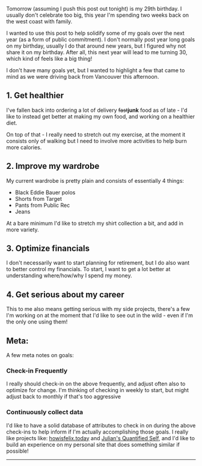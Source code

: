 Tomorrow (assuming I push this post out tonight) is my 29th birthday. I usually
don't celebrate too big, this year I'm spending two weeks back on the west coast
with family.

I wanted to use this post to help solidify some of my goals over the next year
(as a form of public commitment). I don't normally post year long goals on my
birthday, usually I do that around new years, but I figured why not share it on
my birthday. After all, this next year will lead to me turning 30, which kind of
feels like a big thing!

I don't have many goals yet, but I wanted to highlight a few that came to mind
as we were driving back from Vancouver this afternoon.

## 1. Get healthier

I've fallen back into ordering a lot of delivery ~~fast~~**junk** food as of
late - I'd like to instead get better at making my own food, and working on a
healthier diet.

On top of that - I really need to stretch out my exercise, at the moment it
consists only of walking but I need to involve more activities to help burn more
calories.

## 2. Improve my wardrobe

My current wardrobe is pretty plain and consists of essentially 4 things:

- Black Eddie Bauer polos
- Shorts from Target
- Pants from Public Rec
- Jeans

At a bare minimum I'd like to stretch my shirt collection a bit, and add in more
variety.

## 3. Optimize financials

I don't necessarily want to start planning for retirement, but I do also want to
better control my financials. To start, I want to get a lot better at
understanding where/how/why I spend my money.

## 4. Get serious about my career

This to me also means getting serious with my side projects, there's a few I'm
working on at the moment that I'd like to see out in the wild - even if I'm the
only one using them!

## Meta:

A few meta notes on goals:

### Check-in Frequently

I really should check-in on the above frequently, and adjust often also to
optimize for change. I'm thinking of checking in weekly to start, but might
adjust back to monthly if that's too aggressive

### Continuously collect data

I'd like to have a solid database of attributes to check in on during the above
check-ins to help inform if I'm actually accomplishing those goals. I really
like projects like: [howisfelix.today](https://howisfelix.today/) and
[Julian's Quantified Self](https://julian.digital/2020/02/23/my-quantified-self-setup/),
and I'd like to build an experience on my personal site that does something
similar if possible!

---
